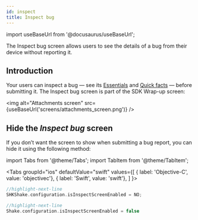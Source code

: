 ```yaml
---
id: inspect
title: Inspect bug
---
```

import useBaseUrl from '@docusaurus/useBaseUrl';

The Inspect bug screen allows users to see the details of a bug from their device without reporting it.

## Introduction
Your users can inspect a bug — see its [Essentials](/ios/essentials.md) and [Quick facts](ios/quick-facts.md) — before submitting it. The Inspect bug screen is part of the SDK Wrap-up screen:

<img
  alt="Attachments screen"
  src={useBaseUrl('screens/attachments_screen.png')}
/>


## Hide the *Inspect bug* screen
If you don’t want the screen to show when submitting a bug report, you can hide it using the following method:

import Tabs from '@theme/Tabs';
import TabItem from '@theme/TabItem';


<Tabs
  groupId="ios"
  defaultValue="swift"
  values={[
    { label: 'Objective-C', value: 'objectivec'},
    { label: 'Swift', value: 'swift'},
  ]
}>

<TabItem value="objectivec">

```objectivec title="AppDelegate.m"
//highlight-next-line
SHKShake.configuration.isInspectScreenEnabled = NO;
```

</TabItem>

<TabItem value="swift">

```swift title="AppDelegate.swift"
//highlight-next-line
Shake.configuration.isInspectScreenEnabled = false
```

</TabItem>
</Tabs>
